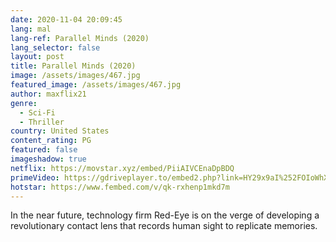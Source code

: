```yaml
---
date: 2020-11-04 20:09:45
lang: mal
lang-ref: Parallel Minds (2020)
lang_selector: false
layout: post
title: Parallel Minds (2020)
image: /assets/images/467.jpg
featured_image: /assets/images/467.jpg
author: maxflix21
genre:
  - Sci-Fi
  - Thriller
country: United States
content_rating: PG
featured: false
imageshadow: true
netflix: https://movstar.xyz/embed/PiiAIVCEnaDpBDQ
primeVideo: https://gdriveplayer.to/embed2.php?link=HY29x9aI%252FOIoWhXdl9cvcwzFn5hslOKxTKzQQ8H0nrl2J67uwz45DL8WiLRR70efY4RM62wNNKmVS5dQZSRtVz2%252FFwXrRnJbxLf0GAVfC40meRwcTb5e3xq4FybtOAkmTXbtNbEqN7tTC71SnNKUFhgALan9IxscAbCYrAyNahm87c1MeFRR0xj%252B8uDyhh%252B0UP4wrumuIdAS8EeM51UqvW%252F96kAAzfNqgqLZ8gDNsdrS8rOneL6bzceh9r%252BMbi0oJPlx266lNTbSaJSMv5DPHz
hotstar: https://www.fembed.com/v/qk-rxhenp1mkd7m
---
```

In the near future, technology firm Red-Eye is on the verge of developing a revolutionary contact lens that records human sight to replicate memories.